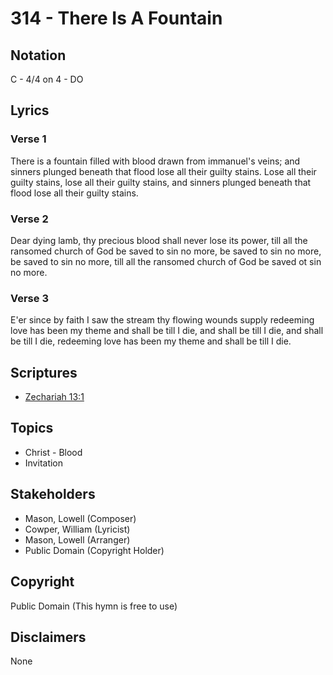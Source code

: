 # 314 - There Is A Fountain

## Notation

C - 4/4 on 4 - DO

## Lyrics

### Verse 1

There is a fountain filled with blood drawn from immanuel's veins; and sinners plunged beneath that flood lose all their guilty stains. Lose all their guilty stains, lose all their guilty stains, and sinners plunged beneath that flood lose all their guilty stains.

### Verse 2

Dear dying lamb, thy precious blood shall never lose its power, till all the ransomed church of God be saved to sin no more, be saved to sin no more, be saved to sin no more, till all the ransomed church of God be saved ot sin no more.

### Verse 3

E'er since by faith I saw the stream thy flowing wounds supply redeeming love has been my theme and shall be till I die, and shall be till I die, and shall be till I die, redeeming love has been my theme and shall be till I die.


## Scriptures

- [Zechariah 13:1](https://www.biblegateway.com/passage/?search=Zechariah%2013%3A1)

## Topics

- Christ - Blood
- Invitation

## Stakeholders

- Mason, Lowell (Composer)
- Cowper, William (Lyricist)
- Mason, Lowell (Arranger)
- Public Domain (Copyright Holder)

## Copyright

Public Domain
(This hymn is free to use)

## Disclaimers

None

